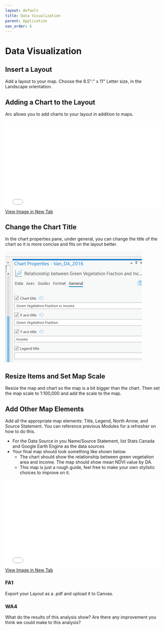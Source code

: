 ```yaml
---
layout: default
title: Data Visualization
parent: Application
nav_order: 6
---
```


# Data Visualization

## Insert a Layout
Add a layout to your map.  Choose the 8.5":" x 11" Letter size, in the Landscape orientation.

## Adding a Chart to the Layout
Arc allows you to add charts to your layout in addition to maps.

<div style="overflow: hidden;
  padding-top: 56.25%;
  position: relative">
  <iframe src="content/videos/Layout.mp4" title="Processes" scrolling="no" frameborder="0"
    style="border: 0;
   height: 100%;
   left: 0;
   position: absolute;
   top: 0;
   width: 100%;">
   <p>Your browser does not support iframes.</p>
 </iframe>
</div>
<a href="content/videos/Layout.mp4" target="_blank">View Image in New Tab</a>

## Change the Chart Title
In the chart properties pane, under general, you can change the title of the chart so it is more concise and fits on the layout better.

<img src="content/images/ChartTitle.png" alt="hi" class="inline"/>

## Resize Items and Set Map Scale
Resize the map and chart so the map is a bit bigger than the chart.  Then set the map scale to 1:100,000 and add the scale to the map.

## Add Other Map Elements
Add all the appropriate map elements: Title, Legend, North Arrow, and Source Statement.  You can reference previous Modules for a refresher on how to do this.
* For the Data Source in you Name/Source Statement, list Stats Canada and Google Earth Engine as the data sources
* Your final map should look something like shown below.
  * The chart should show the relationship between green vegetation area and income.  The map should show mean NDVI value by DA.
  * This map is just a rough guide, feel free to make your own stylistic choices to improve on it.

<div style="overflow: hidden;
  padding-top: 56.25%;
  position: relative">
  <iframe src="content/images/FinalMap.png" title="Processes" scrolling="no" frameborder="0"
    style="border: 0;
   height: 100%;
   left: 0;
   position: absolute;
   top: 0;
   width: 100%;">
   <p>Your browser does not support iframes.</p>
 </iframe>
</div>
<a href="content/images/FinalMap.png" target="_blank">View Image in New Tab</a>

### FA1
Export your Layout as a .pdf and upload it to Canvas.

### WA4
What do the results of this analysis show?  Are there any improvement you think we could make to this analysis?

<!-- The relationship isn't strong, probably because there are other factors that are determine where people with limited resources can afford to live and where those with money choose to live. (7.5 pts)

Things to look at might include: housing cost (rent or land value) instead of income.  Both NDVI & green area combined (eg. multivariate linear regression). Excluding downtown core and focus on just medium density residential areas.  Account for water/beaches (also attracts high income but low NDIV)  .  These are just possible suggestions, they don't have to list these anything that makes sense counts (7.5 pts for listing two or more suggestions, 3.25 pts if just one). -->

